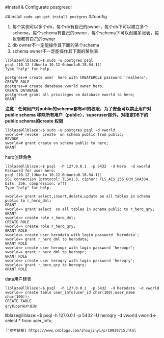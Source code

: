 #Install & Configurate postgresql

##install
`sudo apt-get install postgres`
##config
1. 每个实例可以多个db，每个db有自己的owner，每个db下可以建立多个schema，每个schema有自己的owner，每个schema下可以创建多张表，每张表都有自己的owner
2. db owner不一定能操作其下面的某个schema
3. schema owner不一定能操作其下面的某张表 
```
llblaze@llblaze:~$ sudo -u postgres psql
psql (10.12 (Ubuntu 10.12-0ubuntu0.18.04.1))
Type "help" for help.

postgres=# create user  hero with CREATEROLE password 'realhero';
CREATE ROLE
postgres=# create database vworld owner hero;
CREATE DATABASE
postgres=# grant all privileges on database vworld to hero;
GRANT
```
**注意：任何用户对public的schema都有all的权限，为了安全可以禁止用户对public schema**
**移除所有用户（public），superuser除外，对指定DB下的public schema的create 权限**
```
llblaze@llblaze:~$ sudo -u postgres psql -d vworld
vworld=# revoke  create  on schema public from public;
REVOKE
vworld=# grant create on schema public to hero;
GRANT
```
hero创建角色
```
llblaze@llblaze:~$ psql  -h 127.0.0.1  -p 5432  -U hero  -d vworld
Password for user hero: 
psql (10.12 (Ubuntu 10.12-0ubuntu0.18.04.1))
SSL connection (protocol: TLSv1.3, cipher: TLS_AES_256_GCM_SHA384, bits: 256, compression: off)
Type "help" for help.

vworld=> grant select,insert,delete,update on all tables in schema public to r_hero_dml;
GRANT
vworld=> grant select  on all tables in schema public to r_hero_qry;
GRANT
vworld=> create role r_hero_dml;
CREATE ROLE
vworld=> create role r_hero_qry;
GRANT ROLE
vworld=> create user herodata with login password 'herodata';
vworld=> grant r_hero_dml to herodata;
GRANT ROLE
vworld=> create user heroopr with login password 'heroopr';
vworld=> grant r_hero_dml to heroopr;
GRANT ROLE
vworld=> create user heroqry with login password 'heroqry';
vworld=> grant r_hero_qry to heroqry;
GRANT ROLE
```
data用户建表
```
llblaze@llblaze:~$ psql  -h 127.0.0.1  -p 5432  -U herodata  -d vworld
vworld=> create table user_info(user_id char(100),user_name char(100));
CREATE TABLE
qry和opr用户查询
```
llblaze@llblaze:~$ psql  -h 127.0.0.1  -p 5432  -U heroqry  -d vworld
vworld=> select * from user_info;
```
[^参考链接] https://www.cnblogs.com/zhoujinyi/p/10939715.html

